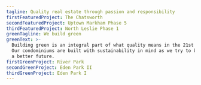 ```yaml
---
tagline: Quality real estate through passion and responsibility
firstFeaturedProject: The Chatsworth
secondFeaturedProject: Uptown Markham Phase 5
thirdFeaturedProject: North Leslie Phase 1
greenTagline: We build green
greenText: >-
  Building green is an integral part of what quality means in the 21st Century.
  Our condominiums are built with sustainability in mind as we try to build for
  a better future.
firstGreenProject: River Park
secondGreenProject: Eden Park II
thirdGreenProject: Eden Park I
---
```

